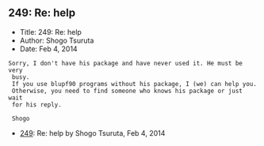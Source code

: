 ## 249: Re: help

- Title: 249: Re: help
- Author: Shogo Tsuruta
- Date: Feb 4, 2014

```
Sorry, I don't have his package and have never used it. He must be very 
 busy.
 If you use blupf90 programs without his package, I (we) can help you. 
 Otherwise, you need to find someone who knows his package or just wait 
 for his reply.

 Shogo
```

- [249](0249.md): Re: help by Shogo Tsuruta, Feb 4, 2014
